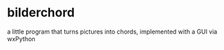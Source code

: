 # bilderchord
a little program that turns pictures into chords, implemented with a GUI via wxPython
